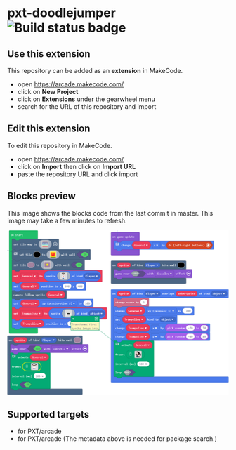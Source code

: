 # pxt-doodlejumper ![Build status badge](https://github.com/alannguyen00/pxt-doodlejumper/workflows/MakeCode/badge.svg)



## Use this extension

This repository can be added as an **extension** in MakeCode.

* open https://arcade.makecode.com/
* click on **New Project**
* click on **Extensions** under the gearwheel menu
* search for the URL of this repository and import

## Edit this extension

To edit this repository in MakeCode.

* open https://arcade.makecode.com/
* click on **Import** then click on **Import URL**
* paste the repository URL and click import

## Blocks preview

This image shows the blocks code from the last commit in master.
This image may take a few minutes to refresh.

![A rendered view of the blocks](https://github.com/alannguyen00/pxt-doodlejumper/raw/master/.makecode/blocks.png)

## Supported targets

* for PXT/arcade
* for PXT/arcade
(The metadata above is needed for package search.)

